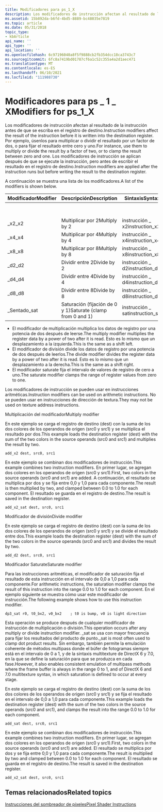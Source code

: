```yaml
---
title: Modificadores para ps_1_X
description: Los modificadores de instrucción afectan al resultado de la instrucción antes de que se escriba en el registro de destino. Obtenga información sobre los modificadores para ps_1_X.
ms.assetid: 15b892da-b6fd-4bd5-8889-bc48035e7819
ms.topic: article
ms.date: 05/31/2018
topic_type:
- kbArticle
api_name: ''
api_type: ''
api_location: ''
ms.openlocfilehash: 6c97196040a8f5f9888cb2fb354dcc18ca3743c7
ms.sourcegitcommit: 6fc8a7419bd01787cf6a1c52c355a4a2d1aec471
ms.translationtype: MT
ms.contentlocale: es-ES
ms.lasthandoff: 06/10/2021
ms.locfileid: "111988730"
---
```

# <a name="modifiers-for-ps_1_x"></a><span data-ttu-id="71d68-104">Modificadores para ps \_ 1 \_ X</span><span class="sxs-lookup"><span data-stu-id="71d68-104">Modifiers for ps\_1\_X</span></span>

<span data-ttu-id="71d68-105">Los modificadores de instrucción afectan al resultado de la instrucción antes de que se escriba en el registro de destino.</span><span class="sxs-lookup"><span data-stu-id="71d68-105">Instruction modifiers affect the result of the instruction before it is written into the destination register.</span></span> <span data-ttu-id="71d68-106">Por ejemplo, úsenlos para multiplicar o dividir el resultado por un factor de dos, o para fijar el resultado entre cero y uno.</span><span class="sxs-lookup"><span data-stu-id="71d68-106">For instance, use them to multiply or divide the result by a factor of two, or to clamp the result between zero and one.</span></span> <span data-ttu-id="71d68-107">Los modificadores de instrucción se aplican después de que se ejecute la instrucción, pero antes de escribir el resultado en el registro de destino.</span><span class="sxs-lookup"><span data-stu-id="71d68-107">Instruction modifiers are applied after the instruction runs but before writing the result to the destination register.</span></span>

<span data-ttu-id="71d68-108">A continuación se muestra una lista de los modificadores.</span><span class="sxs-lookup"><span data-stu-id="71d68-108">A list of the modifiers is shown below.</span></span>



| <span data-ttu-id="71d68-109">Modificador</span><span class="sxs-lookup"><span data-stu-id="71d68-109">Modifier</span></span> | <span data-ttu-id="71d68-110">Descripción</span><span class="sxs-lookup"><span data-stu-id="71d68-110">Description</span></span>                   | <span data-ttu-id="71d68-111">Sintaxis</span><span class="sxs-lookup"><span data-stu-id="71d68-111">Syntax</span></span>           | <span data-ttu-id="71d68-112">Versión</span><span class="sxs-lookup"><span data-stu-id="71d68-112">Version</span></span> |      |      |      |
|----------|-------------------------------|------------------|---------|------|------|------|
|          |                               |                  | <span data-ttu-id="71d68-113">1\_1</span><span class="sxs-lookup"><span data-stu-id="71d68-113">1\_1</span></span>    | <span data-ttu-id="71d68-114">1\_2</span><span class="sxs-lookup"><span data-stu-id="71d68-114">1\_2</span></span> | <span data-ttu-id="71d68-115">1 \_ 3</span><span class="sxs-lookup"><span data-stu-id="71d68-115">1\_3</span></span> | <span data-ttu-id="71d68-116">1\_4</span><span class="sxs-lookup"><span data-stu-id="71d68-116">1\_4</span></span> |
| <span data-ttu-id="71d68-117">\_x2</span><span class="sxs-lookup"><span data-stu-id="71d68-117">\_x2</span></span>     | <span data-ttu-id="71d68-118">Multiplicar por 2</span><span class="sxs-lookup"><span data-stu-id="71d68-118">Multiply by 2</span></span>                 | <span data-ttu-id="71d68-119">instrucción \_ x2</span><span class="sxs-lookup"><span data-stu-id="71d68-119">instruction\_x2</span></span>  | <span data-ttu-id="71d68-120">X</span><span class="sxs-lookup"><span data-stu-id="71d68-120">X</span></span>       | <span data-ttu-id="71d68-121">X</span><span class="sxs-lookup"><span data-stu-id="71d68-121">X</span></span>    | <span data-ttu-id="71d68-122">X</span><span class="sxs-lookup"><span data-stu-id="71d68-122">X</span></span>    | <span data-ttu-id="71d68-123">X</span><span class="sxs-lookup"><span data-stu-id="71d68-123">X</span></span>    |
| <span data-ttu-id="71d68-124">\_x4</span><span class="sxs-lookup"><span data-stu-id="71d68-124">\_x4</span></span>     | <span data-ttu-id="71d68-125">Multiplicar por 4</span><span class="sxs-lookup"><span data-stu-id="71d68-125">Multiply by 4</span></span>                 | <span data-ttu-id="71d68-126">instrucción \_ x4</span><span class="sxs-lookup"><span data-stu-id="71d68-126">instruction\_x4</span></span>  | <span data-ttu-id="71d68-127">X</span><span class="sxs-lookup"><span data-stu-id="71d68-127">X</span></span>       | <span data-ttu-id="71d68-128">X</span><span class="sxs-lookup"><span data-stu-id="71d68-128">X</span></span>    | <span data-ttu-id="71d68-129">X</span><span class="sxs-lookup"><span data-stu-id="71d68-129">X</span></span>    | <span data-ttu-id="71d68-130">X</span><span class="sxs-lookup"><span data-stu-id="71d68-130">X</span></span>    |
| <span data-ttu-id="71d68-131">\_x8</span><span class="sxs-lookup"><span data-stu-id="71d68-131">\_x8</span></span>     | <span data-ttu-id="71d68-132">Multiplicar por 8</span><span class="sxs-lookup"><span data-stu-id="71d68-132">Multiply by 8</span></span>                 | <span data-ttu-id="71d68-133">instrucción \_ x8</span><span class="sxs-lookup"><span data-stu-id="71d68-133">instruction\_x8</span></span>  |         |      |      | <span data-ttu-id="71d68-134">X</span><span class="sxs-lookup"><span data-stu-id="71d68-134">X</span></span>    |
| <span data-ttu-id="71d68-135">\_d2</span><span class="sxs-lookup"><span data-stu-id="71d68-135">\_d2</span></span>     | <span data-ttu-id="71d68-136">Dividir entre 2</span><span class="sxs-lookup"><span data-stu-id="71d68-136">Divide by 2</span></span>                   | <span data-ttu-id="71d68-137">instrucción \_ d2</span><span class="sxs-lookup"><span data-stu-id="71d68-137">instruction\_d2</span></span>  | <span data-ttu-id="71d68-138">X</span><span class="sxs-lookup"><span data-stu-id="71d68-138">X</span></span>       | <span data-ttu-id="71d68-139">X</span><span class="sxs-lookup"><span data-stu-id="71d68-139">X</span></span>    | <span data-ttu-id="71d68-140">X</span><span class="sxs-lookup"><span data-stu-id="71d68-140">X</span></span>    | <span data-ttu-id="71d68-141">X</span><span class="sxs-lookup"><span data-stu-id="71d68-141">X</span></span>    |
| <span data-ttu-id="71d68-142">\_d4</span><span class="sxs-lookup"><span data-stu-id="71d68-142">\_d4</span></span>     | <span data-ttu-id="71d68-143">Dividir entre 4</span><span class="sxs-lookup"><span data-stu-id="71d68-143">Divide by 4</span></span>                   | <span data-ttu-id="71d68-144">instrucción \_ d4</span><span class="sxs-lookup"><span data-stu-id="71d68-144">instruction\_d4</span></span>  |         |      |      | <span data-ttu-id="71d68-145">X</span><span class="sxs-lookup"><span data-stu-id="71d68-145">X</span></span>    |
| <span data-ttu-id="71d68-146">\_d8</span><span class="sxs-lookup"><span data-stu-id="71d68-146">\_d8</span></span>     | <span data-ttu-id="71d68-147">Dividir entre 8</span><span class="sxs-lookup"><span data-stu-id="71d68-147">Divide by 8</span></span>                   | <span data-ttu-id="71d68-148">instrucción \_ d8</span><span class="sxs-lookup"><span data-stu-id="71d68-148">instruction\_d8</span></span>  |         |      |      | <span data-ttu-id="71d68-149">X</span><span class="sxs-lookup"><span data-stu-id="71d68-149">X</span></span>    |
| <span data-ttu-id="71d68-150">\_Sentado</span><span class="sxs-lookup"><span data-stu-id="71d68-150">\_sat</span></span>    | <span data-ttu-id="71d68-151">Saturación (fijación de 0 y 1)</span><span class="sxs-lookup"><span data-stu-id="71d68-151">Saturate (clamp from 0 and 1)</span></span> | <span data-ttu-id="71d68-152">instrucción \_ sat</span><span class="sxs-lookup"><span data-stu-id="71d68-152">instruction\_sat</span></span> | <span data-ttu-id="71d68-153">X</span><span class="sxs-lookup"><span data-stu-id="71d68-153">X</span></span>       | <span data-ttu-id="71d68-154">X</span><span class="sxs-lookup"><span data-stu-id="71d68-154">X</span></span>    | <span data-ttu-id="71d68-155">X</span><span class="sxs-lookup"><span data-stu-id="71d68-155">X</span></span>    | <span data-ttu-id="71d68-156">X</span><span class="sxs-lookup"><span data-stu-id="71d68-156">X</span></span>    |



 

-   <span data-ttu-id="71d68-157">El modificador de multiplicación multiplica los datos de registro por una potencia de dos después de leerse.</span><span class="sxs-lookup"><span data-stu-id="71d68-157">The multiply modifier multiplies the register data by a power of two after it is read.</span></span> <span data-ttu-id="71d68-158">Esto es lo mismo que un desplazamiento a la izquierda.</span><span class="sxs-lookup"><span data-stu-id="71d68-158">This is the same as a shift left.</span></span>
-   <span data-ttu-id="71d68-159">El modificador de división divide los datos de registro por una potencia de dos después de leerlos.</span><span class="sxs-lookup"><span data-stu-id="71d68-159">The divide modifier divides the register data by a power of two after it is read.</span></span> <span data-ttu-id="71d68-160">Esto es lo mismo que un desplazamiento a la derecha.</span><span class="sxs-lookup"><span data-stu-id="71d68-160">This is the same as a shift right.</span></span>
-   <span data-ttu-id="71d68-161">El modificador saturate fija el intervalo de valores de registro de cero a uno.</span><span class="sxs-lookup"><span data-stu-id="71d68-161">The saturate modifier clamps the range of register values from zero to one.</span></span>

<span data-ttu-id="71d68-162">Los modificadores de instrucción se pueden usar en instrucciones aritméticas.</span><span class="sxs-lookup"><span data-stu-id="71d68-162">Instruction modifiers can be used on arithmetic instructions.</span></span> <span data-ttu-id="71d68-163">No se pueden usar en instrucciones de dirección de textura.</span><span class="sxs-lookup"><span data-stu-id="71d68-163">They may not be used on texture address instructions.</span></span>

<span data-ttu-id="71d68-164">Multiplicación del modificador</span><span class="sxs-lookup"><span data-stu-id="71d68-164">Multiply modifier</span></span>

<span data-ttu-id="71d68-165">En este ejemplo se carga el registro de destino (dest) con la suma de los dos colores de los operandos de origen (src0 y src1) y se multiplica el resultado por dos.</span><span class="sxs-lookup"><span data-stu-id="71d68-165">This example loads the destination register (dest) with the sum of the two colors in the source operands (src0 and src1) and multiplies the result by two.</span></span>


```
add_x2 dest, src0, src1
```



<span data-ttu-id="71d68-166">En este ejemplo se combinan dos modificadores de instrucción.</span><span class="sxs-lookup"><span data-stu-id="71d68-166">This example combines two instruction modifiers.</span></span> <span data-ttu-id="71d68-167">En primer lugar, se agregan dos colores en los operandos de origen (src0 y src1).</span><span class="sxs-lookup"><span data-stu-id="71d68-167">First, two colors in the source operands (src0 and src1) are added.</span></span> <span data-ttu-id="71d68-168">A continuación, el resultado se multiplica por dos y se fija entre 0,0 y 1,0 para cada componente.</span><span class="sxs-lookup"><span data-stu-id="71d68-168">The result is then multiplied by two, and clamped between 0.0 to 1.0 for each component.</span></span> <span data-ttu-id="71d68-169">El resultado se guarda en el registro de destino.</span><span class="sxs-lookup"><span data-stu-id="71d68-169">The result is saved in the destination register.</span></span>


```
add_x2_sat dest, src0, src1
```



<span data-ttu-id="71d68-170">Modificador de división</span><span class="sxs-lookup"><span data-stu-id="71d68-170">Divide modifier</span></span>

<span data-ttu-id="71d68-171">En este ejemplo se carga el registro de destino (dest) con la suma de los dos colores de los operandos de origen (src0 y src1) y se divide el resultado entre dos.</span><span class="sxs-lookup"><span data-stu-id="71d68-171">This example loads the destination register (dest) with the sum of the two colors in the source operands (src0 and src1) and divides the result by two.</span></span>


```
add_d2 dest, src0, src1
```



<span data-ttu-id="71d68-172">Modificador Saturate</span><span class="sxs-lookup"><span data-stu-id="71d68-172">Saturate modifier</span></span>

<span data-ttu-id="71d68-173">Para las instrucciones aritméticas, el modificador de saturación fija el resultado de esta instrucción en el intervalo de 0,0 a 1,0 para cada componente.</span><span class="sxs-lookup"><span data-stu-id="71d68-173">For arithmetic instructions, the saturation modifier clamps the result of this instruction into the range 0.0 to 1.0 for each component.</span></span> <span data-ttu-id="71d68-174">En el ejemplo siguiente se muestra cómo usar este modificador de instrucción.</span><span class="sxs-lookup"><span data-stu-id="71d68-174">The following example shows how to use this instruction modifier.</span></span>


```
dp3_sat r0, t0_bx2, v0_bx2    ; t0 is bump, v0 is light direction
```



<span data-ttu-id="71d68-175">Esta operación se produce después de cualquier modificador de instrucción de multiplicación o división.</span><span class="sxs-lookup"><span data-stu-id="71d68-175">This operation occurs after any multiply or divide instruction modifier.</span></span> <span data-ttu-id="71d68-176">\_sat se usa con mayor frecuencia para fijar los resultados del producto de punto.</span><span class="sxs-lookup"><span data-stu-id="71d68-176">\_sat is most often used to clamp dot product results.</span></span> <span data-ttu-id="71d68-177">Sin embargo, también permite la emulación coherente de métodos multipass donde el búfer de fotogramas siempre está en el intervalo de 0 a 1, y de la sintaxis multitexture de DirectX 6 y 7.0, en la que se define la saturación para que se produzca en cada fase.</span><span class="sxs-lookup"><span data-stu-id="71d68-177">However, it also enables consistent emulation of multipass methods where the frame buffer is always in the range 0 to 1, and of DirectX 6 and 7.0 multitexture syntax, in which saturation is defined to occur at every stage.</span></span>

<span data-ttu-id="71d68-178">En este ejemplo se carga el registro de destino (dest) con la suma de los dos colores de los operandos de origen (src0 y src1) y se fija el resultado en el intervalo de 0,0 a 1,0 para cada componente.</span><span class="sxs-lookup"><span data-stu-id="71d68-178">This example loads the destination register (dest) with the sum of the two colors in the source operands (src0 and src1), and clamps the result into the range 0.0 to 1.0 for each component.</span></span>


```
add_sat dest, src0, src1
```



<span data-ttu-id="71d68-179">En este ejemplo se combinan dos modificadores de instrucción.</span><span class="sxs-lookup"><span data-stu-id="71d68-179">This example combines two instruction modifiers.</span></span> <span data-ttu-id="71d68-180">En primer lugar, se agregan dos colores en los operandos de origen (src0 y src1).</span><span class="sxs-lookup"><span data-stu-id="71d68-180">First, two colors in the source operands (src0 and src1) are added.</span></span> <span data-ttu-id="71d68-181">El resultado se multiplica por dos y se fija entre 0,0 y 1,0 para cada componente.</span><span class="sxs-lookup"><span data-stu-id="71d68-181">The result is multiplied by two and clamped between 0.0 to 1.0 for each component.</span></span> <span data-ttu-id="71d68-182">El resultado se guarda en el registro de destino.</span><span class="sxs-lookup"><span data-stu-id="71d68-182">The result is saved in the destination register.</span></span>


```
add_x2_sat dest, src0, src1
```



## <a name="related-topics"></a><span data-ttu-id="71d68-183">Temas relacionados</span><span class="sxs-lookup"><span data-stu-id="71d68-183">Related topics</span></span>

<dl> <dt>

[<span data-ttu-id="71d68-184">Instrucciones del sombreador de píxeles</span><span class="sxs-lookup"><span data-stu-id="71d68-184">Pixel Shader Instructions</span></span>](dx9-graphics-reference-asm-ps-instructions.md)
</dt> </dl>

 

 




